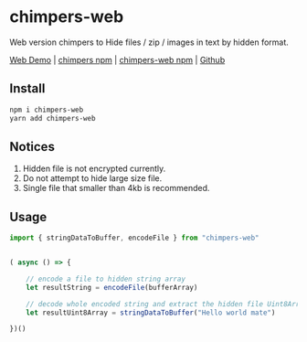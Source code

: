 # chimpers-web
Web version chimpers to Hide files / zip / images in text by hidden format.

[Web Demo](https://chimpers-sigma.vercel.app/) | [chimpers npm](https://www.npmjs.com/package/chimpers) | [chimpers-web npm](https://www.npmjs.com/package/chimpers-web) | [Github](https://github.com/r48n34/chimpers)

## Install 
```bash
npm i chimpers-web
yarn add chimpers-web
```

## Notices
1. Hidden file is not encrypted currently. 
2. Do not attempt to hide large size file.
3. Single file that smaller than 4kb is recommended.

## Usage
```ts
import { stringDataToBuffer, encodeFile } from "chimpers-web"


( async () => {

    // encode a file to hidden string array
    let resultString = encodeFile(bufferArray)

    // decode whole encoded string and extract the hidden file Uint8Array
    let resultUint8Array = stringDataToBuffer("Hello world mate")

})()
```

